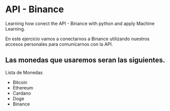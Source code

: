 # API - Binance

Learning how conect the API - Binance with python and apply Machine Learning.

En este ejercicio vamos a conectarnos a Binance utilizando nuestros accesos personales para comunicarnos con la API. 

## Las monedas que usaremos seran las siguientes.

Lista de Monedas

* Bitcoin
* Ethereum
* Cardano
* Doge
* Binance
